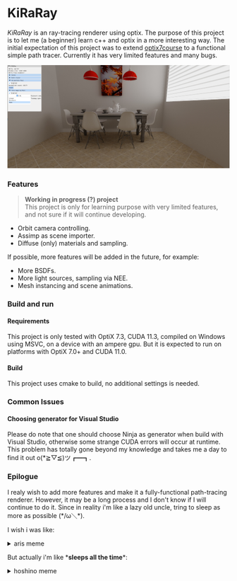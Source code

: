 # KiRaRay

*KiRaRay* is an ray-tracing renderer using optix. The purpose of this project is to let me (a beginner) learn c++ and optix in a more interesting way. The initial expectation of this project was to extend [optix7course](https://github.com/ingowald/optix7course) to a functional simple path tracer. Currently it has very limited features and many bugs.

<p align=center>
<img src=common/demo/kirara.jpg width="650">

### Features

> __Working in progress (?) project__  
> This project is only for learning purpose with very limited features, and not sure if it will continue developing.

- Orbit camera controlling.
- Assimp as scene importer.
- Diffuse (only) materials and sampling. 

If possible, more features will be added in the future, for example:

- More BSDFs.
- More light sources, sampling via NEE.
- Mesh instancing and scene animations.

### Build and run

#### Requirements

This project is only tested with OptiX 7.3, CUDA 11.3, compiled on Windows using MSVC, on a device with an ampere gpu. But it is expected to run on platforms with OptiX 7.0+ and CUDA 11.0. 

#### Build

This project uses cmake to build, no additional settings is needed. 


### Common Issues

#### Choosing generator for Visual Studio

Please do note that one should choose Ninja as generator when build with Visual Studio, otherwise some strange CUDA errors will occur at runtime. This problem has totally gone beyond my knowledge and takes me a day to find it out o(*≧▽≦)ツ┏━┓.

### Epilogue

I realy wish to add more features and make it a fully-functional path-tracing renderer. However, it may be a long process and I don't know if I will continue to do it.  Since in reality i'm like a lazy old uncle, tring to sleep as more as possible (\*/ω＼\*).

I wish i was like: 

<details>
<summary>aris meme</summary>

<p align=center>
<img src=https://cutesail.com/wp-content/uploads/2022/02/aris-meme.jpg width="500">

</details>

But actually i'm like \***sleeps all the time**\*:

<details>
<summary>hoshino meme</summary>

<p align=center>
<img src=https://cutesail.com/wp-content/uploads/2022/02/hoshino-meme.png width="320">


</details>
